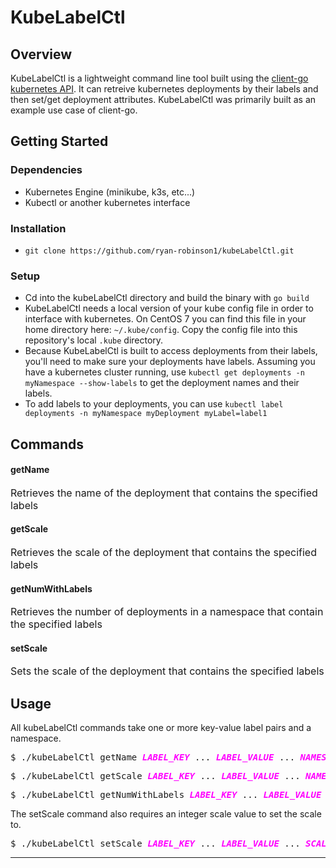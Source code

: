 
# KubeLabelCtl

## Overview
KubeLabelCtl is a lightweight command line tool built using the [client-go kubernetes API](https://pkg.go.dev/k8s.io/client-go). It can retreive kubernetes deployments by their labels and then set/get deployment attributes. KubeLabelCtl was primarily built as an example use case of client-go.
## Getting Started
### Dependencies
* Kubernetes Engine (minikube, k3s, etc...)
* Kubectl or another kubernetes interface
### Installation
* ``git clone https://github.com/ryan-robinson1/kubeLabelCtl.git ``
### Setup
* Cd into the kubeLabelCtl directory and build the binary with ``go build``
* KubeLabelCtl needs a local version of your kube config file in order to interface with kubernetes. On CentOS 7 you can find this file in your home directory here: ``~/.kube/config``. Copy the config file into this repository's local ``.kube`` directory.
* Because KubeLabelCtl is built to access deployments from their labels, you'll need to make sure your deployments have labels. Assuming you have a kubernetes cluster running, use ``kubectl get deployments -n myNamespace --show-labels`` to get the deployment names and their labels. 
* To add labels to your deployments, you can use ``kubectl label deployments -n myNamespace myDeployment myLabel=label1``

## Commands
#### getName 
 <font size="3">Retrieves the name of the deployment that contains the specified labels</font> 
#### getScale
 <font size="3">Retrieves the scale of the deployment that contains the specified labels</font>  
#### getNumWithLabels
 <font size="3">Retrieves the number of deployments in a namespace that contain the specified labels </font> 
#### setScale
 <font size="3">Sets the scale of the deployment that contains the specified labels</font> 

## Usage
All kubeLabelCtl commands take one or more  key-value label pairs and a namespace.
<pre>$ ./kubeLabelCtl getName <span style="color:magenta"><i><b>LABEL_KEY</b></i></span> ... <span style="color:magenta"><i><b>LABEL_VALUE</b></i></span> ... <span style="color:magenta"><i><b>NAMESPACE</b></i></span> </pre>
<pre>$ ./kubeLabelCtl getScale <span style="color:magenta"><i><b>LABEL_KEY</b></i></span> ... <span style="color:magenta"><i><b>LABEL_VALUE</b></i></span> ... <span style="color:magenta"><i><b>NAMESPACE</b></i></span> </pre>
<pre>$ ./kubeLabelCtl getNumWithLabels <span style="color:magenta"><i><b>LABEL_KEY</b></i></span> ... <span style="color:magenta"><i><b>LABEL_VALUE</b></i></span> ... <span style="color:magenta"><i><b>NAMESPACE</b></i></span> </pre>

The setScale command also requires an integer scale value to set the scale to.
<pre>$ ./kubeLabelCtl setScale <span style="color:magenta"><i><b>LABEL_KEY</b></i></span> ... <span style="color:magenta"><i><b>LABEL_VALUE</b></i></span> ... <span style="color:magenta"><i><b>SCALE_VALUE NAMESPACE</b></i></span> </pre>


---
